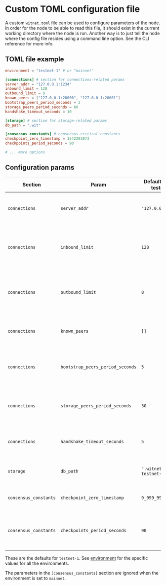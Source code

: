 # Custom TOML configuration file

A custom `witnet.toml` file can be used to configure parameters of the node. In order for the node to be able to read this file, it should exist in the current working directory where the node is run. Another way is to just tell the node where the config file resides using a command line option. See the CLI reference for more info.

## TOML file example

``` toml
environment = "testnet-1" # or "mainnet"

[connections] # section for connections-related params
server_addr = "127.0.0.1:1234"
inbound_limit = 128
outbound_limit = 8
known_peers = ["127.0.0.1:20000", "127.0.0.1:20001"]
bootstrap_peers_period_seconds = 3
storage_peers_period_seconds = 60
handshake_timeout_seconds = 10

[storage] # section for storage-related params
db_path = ".wit"

[consensus_constants] # consensus-critical constants
checkpoint_zero_timestamp = 1542203073
checkpoints_period_seconds = 90

# ... more options
```

## Configuration params

| Section               | Param                            | Default Value in testnet-1 | Description                                                         |
|-----------------------|----------------------------------|----------------------------|---------------------------------------------------------------------|
| `connections`         | `server_addr`                    | `"127.0.0.1:21337"`        | Server socket address to which it should bind to                    |
| `connections`         | `inbound_limit`                  | `128`                      | Maximum number of concurrent connections the server should accept   |
| `connections`         | `outbound_limit`                 | `8`                        | Maximum number of opened connections to other peers this node has   |
| `connections`         | `known_peers`                    | `[]`                       | Other peer addresses this node knows about at start                 |
| `connections`         | `bootstrap_peers_period_seconds` | `5`                        | Period of the outbound peer bootstrapping process (in seconds)      |
| `connections`         | `storage_peers_period_seconds`   | `30`                       | Period of the known peers backup into storage process (in seconds)  |
| `connections`         | `handshake_timeout_seconds`      | `5`                        | Timeout for the handshake process (in seconds)                      |
| `storage`             | `db_path`                        | `".witnet-rust-testnet-1"` | Directory containing the database files                             |
| `consensus_constants` | `checkpoint_zero_timestamp`      | `9_999_999_999_999`        | Timestamp at checkpoint 0 (the start of epoch 0)                    |
| `consensus_constants` | `checkpoints_period_seconds`     | `90`                       | Seconds between the start of an epoch and the start of the next one |

These are the defaults for `testnet-1`.
See [environment][environment] for the specific values for all the environments.

The parameters in the `[consensus_constants]` section are ignored when the
environment is set to `mainnet`.

[environment]: environment.md

